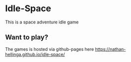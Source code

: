 # Idle-Space
This is a space adventure idle game

## Want to play?
The games is hosted via github-pages here https://nathan-hellinga.github.io/idle-space/
